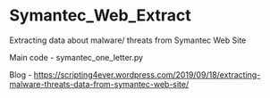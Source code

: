# Symantec_Web_Extract
Extracting data about malware/ threats from Symantec Web Site

Main code - symantec_one_letter.py

Blog - https://scripting4ever.wordpress.com/2019/09/18/extracting-malware-threats-data-from-symantec-web-site/
